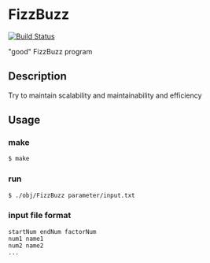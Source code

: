 FizzBuzz
====
[![Build Status](https://travis-ci.com/gasin/FizzBuzz.svg?branch=master)](https://travis-ci.com/gasin/FizzBuzz)

"good" FizzBuzz program

## Description
Try to maintain scalability and maintainability and efficiency

## Usage

### make
```bash
$ make
```
### run
```bash
$ ./obj/FizzBuzz parameter/input.txt
```

### input file format
```
startNum endNum factorNum
num1 name1
num2 name2
...
```

